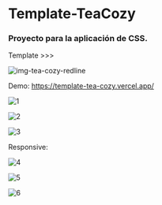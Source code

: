 # Template-TeaCozy

### Proyecto para la aplicación de CSS.

Template >>> 

![img-tea-cozy-redline](https://user-images.githubusercontent.com/116028887/233946286-4d4c11b7-0942-47a0-b066-c6e7ea4d5b68.jpg)


Demo: https://template-tea-cozy.vercel.app/



![1](https://user-images.githubusercontent.com/116028887/233853231-43836f30-941f-4c36-ba3e-6b03c8dd6e72.jpg)

![2](https://user-images.githubusercontent.com/116028887/233853245-69fb871c-073d-4394-b5da-146bb47bfc22.jpg)

![3](https://user-images.githubusercontent.com/116028887/233853249-40b612d4-fdb5-43d0-bd11-b0e0736dc6f7.jpg)

Responsive:

![4](https://user-images.githubusercontent.com/116028887/233853620-8a0c5ee5-23e6-486b-a3b6-49c77096848a.jpg)

![5](https://user-images.githubusercontent.com/116028887/233853627-beb5fdb2-a411-4e2f-8b32-54f6ed634955.jpg)

![6](https://user-images.githubusercontent.com/116028887/233853632-acf47381-e01d-42f3-ae99-7a5f50902058.jpg)
